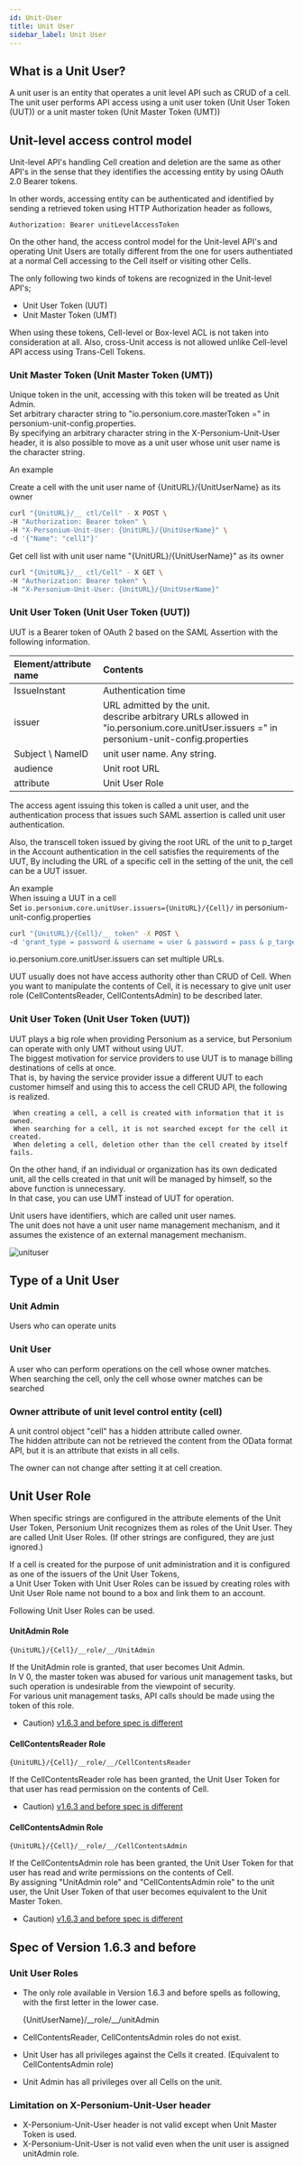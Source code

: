```yaml
---
id: Unit-User
title: Unit User
sidebar_label: Unit User
---
```

## What is a Unit User?
A unit user is an entity that operates a unit level API such as CRUD of a cell.  
The unit user performs API access using a unit user token (Unit User Token (UUT)) or a unit master token (Unit Master Token (UMT))

## Unit-level access control model

Unit-level API's handling Cell creation and deletion are the same as other API's in the sense that 
they identifies the accessing entity by using OAuth 2.0 Bearer tokens. 

In other words, accessing entity can be authenticated and identified by sending a retrieved token using HTTP Authorization header as follows, 

```
Authorization: Bearer unitLevelAccessToken
```

On the other hand, the access control model for the Unit-level API's and operating Unit Users are totally different from the one for users authentiated at a normal Cell accessing to the Cell itself or visiting other Cells.

The only following two kinds of tokens are recognized in the Unit-level API's;

* Unit User Token (UUT)
* Unit Master Token (UMT)

When using these tokens, Cell-level or Box-level ACL is not taken into consideration at all.
Also, cross-Unit access is not allowed unlike Cell-level API access using Trans-Cell Tokens.

### Unit Master Token (Unit Master Token (UMT))

Unique token in the unit, accessing with this token will be treated as Unit Admin.  
Set arbitrary character string to "io.personium.core.masterToken =" in personium-unit-config.properties.  
By specifying an arbitrary character string in the X-Personium-Unit-User header, it is also possible to move as a unit user whose unit user name is the character string.

An example

Create a cell with the unit user name of {UnitURL}/{UnitUserName} as its owner

```sh
curl "{UnitURL}/__ ctl/Cell" - X POST \
-H "Authorization: Bearer token" \
-H "X-Personium-Unit-User: {UnitURL}/{UnitUserName}" \
-d '{"Name": "cell1"}'
```

Get cell list with unit user name "{UnitURL}/{UnitUserName}" as its owner

```sh
curl "{UnitURL}/__ ctl/Cell" - X GET \
-H "Authorization: Bearer token" \
-H "X-Personium-Unit-User: {UnitURL}/{UnitUserName}"
```

### Unit User Token (Unit User Token (UUT))

UUT is a Bearer token of OAuth 2 based on the SAML Assertion with the following information.

| Element/attribute name | Contents |
|:--|:--|
| IssueInstant | Authentication time |
| issuer | URL admitted by the unit. <br> describe arbitrary URLs allowed in "io.personium.core.unitUser.issuers =" in personium-unit-config.properties |
| Subject \ NameID | unit user name. Any string. |
| audience | Unit root URL |
| attribute | Unit User Role |


The access agent issuing this token is called a unit user, and the authentication process that issues such SAML assertion is called unit user authentication.

Also, the transcell token issued by giving the root URL of the unit to p_target in the Account authentication in the cell satisfies the requirements of the UUT,
By including the URL of a specific cell in the setting of the unit, the cell can be a UUT issuer.

An example  
When issuing a UUT in a cell  
Set `io.personium.core.unitUser.issuers={UnitURL}/{Cell}/` in personium-unit-config.properties

```sh
curl "{UnitURL}/{Cell}/__ token" -X POST \
-d 'grant_type = password & username = user & password = pass & p_target = {UnitURL} /'
```

io.personium.core.unitUser.issuers can set multiple URLs.

UUT usually does not have access authority other than CRUD of Cell.
When you want to manipulate the contents of Cell, it is necessary to give unit user role (CellContentsReader, CellContentsAdmin) to be described later.


### Unit User Token (Unit User Token (UUT))
UUT plays a big role when providing Personium as a service, but Personium can operate with only UMT without using UUT.  
The biggest motivation for service providers to use UUT is to manage billing destinations of cells at once.  
That is, by having the service provider issue a different UUT to each customer himself and using this to access the cell CRUD API, the following is realized.

     When creating a cell, a cell is created with information that it is owned.
     When searching for a cell, it is not searched except for the cell it created.
     When deleting a cell, deletion other than the cell created by itself fails.

On the other hand, if an individual or organization has its own dedicated unit, all the cells created in that unit will be managed by himself, so the above function is unnecessary.  
In that case, you can use UMT instead of UUT for operation.

Unit users have identifiers, which are called unit user names.  
The unit does not have a unit user name management mechanism, and it assumes the existence of an external management mechanism.

![unituser](assets/unituser.png)


## Type of a Unit User

### Unit Admin

Users who can operate units

### Unit User

A user who can perform operations on the cell whose owner matches.  
When searching the cell, only the cell whose owner matches can be searched

### Owner attribute of unit level control entity (cell)

A unit control object "cell" has a hidden attribute called owner.  
The hidden attribute can not be retrieved the content from the OData format API, but it is an attribute that exists in all cells.  

The owner can not change after setting it at cell creation.


## Unit User Role

When specific strings are configured in the attribute elements of the Unit User Token, 
Personium Unit recognizes them as roles of the Unit User. 
They are called Unit User Roles.
(If other strings are configured, they are just ignored.) 

If a cell is created for the purpose of unit administration and it is configured as one of the issuers of the Unit User Tokens,  
a Unit User Token with Unit User Roles can be issued by creating roles with Unit User Role name not bound to a box and link them to an account.

Following Unit User Roles can be used.

#### UnitAdmin Role

    {UnitURL}/{Cell}/__role/__/UnitAdmin

If the UnitAdmin role is granted, that user becomes Unit Admin.  
In V 0, the master token was abused for various unit management tasks, but such operation is undesirable from the viewpoint of security. <br>
For various unit management tasks, API calls should be made using the token of this role.

* Caution) [v1.6.3 and before spec is different](#ref163)

#### CellContentsReader Role

    {UnitURL}/{Cell}/__role/__/CellContentsReader

If the CellContentsReader role has been granted, the Unit User Token for that user has read permission on the contents of Cell.  

* Caution) [v1.6.3 and before spec is different](#ref163)


#### CellContentsAdmin Role

    {UnitURL}/{Cell}/__role/__/CellContentsAdmin

If the CellContentsAdmin role has been granted, the Unit User Token for that user has read and write permissions on the contents of Cell.  
By assigning "UnitAdmin role" and "CellContentsAdmin role" to the unit user, the Unit User Token of that user becomes equivalent to the Unit Master Token.

* Caution) [v1.6.3 and before spec is different](#ref163)

<a name="ref163"></a>
## Spec of Version 1.6.3 and before

### Unit User Roles

* The only role available in Version 1.6.3 and before spells as following, with the first letter in the lower case.  

    {UnitUserName}/\_\_role/\_\_/unitAdmin

* CellContentsReader, CellContentsAdmin roles do not exist.
* Unit User has all privileges against the Cells it created. (Equivalent to CellContentsAdmin role)
* Unit Admin has all privileges over all Cells on the unit.

### Limitation on X-Personium-Unit-User header

* X-Personium-Unit-User header is not valid except when Unit Master Token is used.
* X-Personium-Unit-User is not valid even when the unit user is assigned unitAdmin role.
